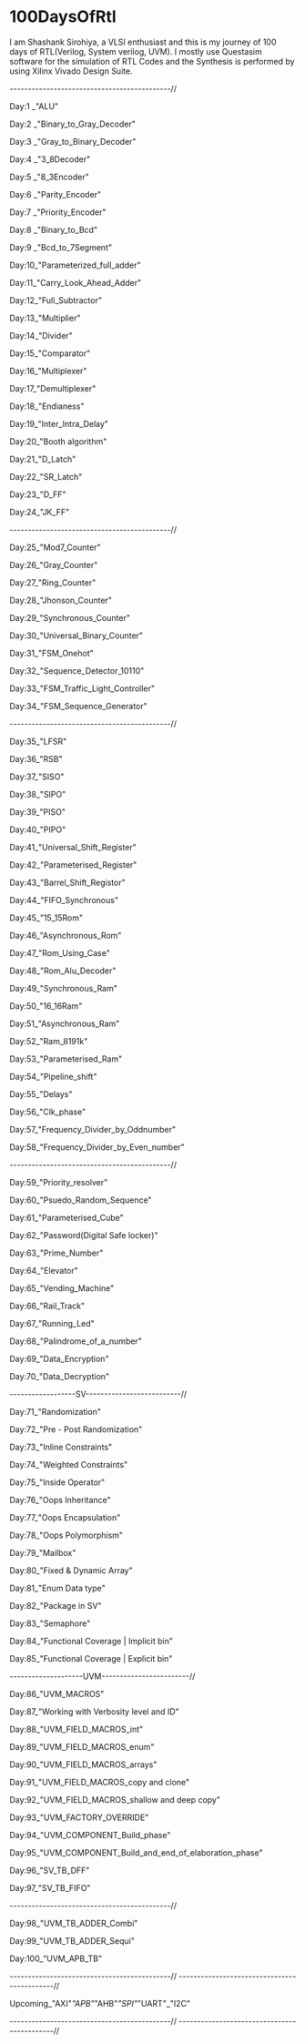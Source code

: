 # 100DaysOfRtl
I am Shashank Sirohiya, a VLSI enthusiast and this is my journey of 100 days of RTL(Verilog, System verilog, UVM). I mostly use Questasim software for the simulation of RTL Codes and the Synthesis is performed by using Xilinx Vivado Design Suite.

--------------------------------------------//
 
Day:1 _"ALU"

Day:2 _"Binary_to_Gray_Decoder"

Day:3 _"Gray_to_Binary_Decoder"

Day:4 _"3_8Decoder"

Day:5 _"8_3Encoder"

Day:6 _"Parity_Encoder"

Day:7 _"Priority_Encoder"

Day:8 _"Binary_to_Bcd"

Day:9 _"Bcd_to_7Segment"

Day:10_"Parameterized_full_adder"

Day:11_"Carry_Look_Ahead_Adder"

Day:12_"Full_Subtractor"

Day:13_"Multiplier"

Day:14_"Divider"

Day:15_"Comparator"

Day:16_"Multiplexer"

Day:17_"Demultiplexer"

Day:18_"Endianess"

Day:19_"Inter_Intra_Delay"

Day:20_"Booth algorithm"

Day:21_"D_Latch"

Day:22_"SR_Latch"

Day:23_"D_FF"

Day:24_"JK_FF"

--------------------------------------------//

Day:25_"Mod7_Counter"

Day:26_"Gray_Counter"

Day:27_"Ring_Counter"

Day:28_"Jhonson_Counter"

Day:29_"Synchronous_Counter"

Day:30_"Universal_Binary_Counter"

Day:31_"FSM_Onehot"

Day:32_"Sequence_Detector_10110"

Day:33_"FSM_Traffic_Light_Controller"

Day:34_"FSM_Sequence_Generator"

--------------------------------------------//

Day:35_"LFSR"

Day:36_"RSB"

Day:37_"SISO"

Day:38_"SIPO"

Day:39_"PISO"

Day:40_"PIPO"

Day:41_"Universal_Shift_Register"

Day:42_"Parameterised_Register"

Day:43_"Barrel_Shift_Registor"

Day:44_"FIFO_Synchronous"

Day:45_"15_15Rom"

Day:46_"Asynchronous_Rom"

Day:47_"Rom_Using_Case"

Day:48_"Rom_Alu_Decoder"

Day:49_"Synchronous_Ram" 

Day:50_"16_16Ram" 

Day:51_"Asynchronous_Ram"

Day:52_"Ram_8191k"

Day:53_"Parameterised_Ram"

Day:54_"Pipeline_shift"

Day:55_"Delays"

Day:56_"Clk_phase"

Day:57_"Frequency_Divider_by_Oddnumber"

Day:58_"Frequency_Divider_by_Even_number"

--------------------------------------------//

Day:59_"Priority_resolver"

Day:60_"Psuedo_Random_Sequence"

Day:61_"Parameterised_Cube"

Day:62_"Password(Digital Safe locker)"

Day:63_"Prime_Number"

Day:64_"Elevator"

Day:65_"Vending_Machine"

Day:66_"Rail_Track"

Day:67_"Running_Led" 

Day:68_"Palindrome_of_a_number"

Day:69_"Data_Encryption"

Day:70_"Data_Decryption"

------------------SV--------------------------//

Day:71_"Randomization"

Day:72_"Pre - Post Randomization"

Day:73_"Inline Constraints"

Day:74_"Weighted Constraints"

Day:75_"Inside Operator"

Day:76_"Oops Inheritance"

Day:77_"Oops Encapsulation"

Day:78_"Oops Polymorphism"

Day:79_"Mailbox"

Day:80_"Fixed & Dynamic Array"

Day:81_"Enum Data type"    

Day:82_"Package in SV" 

Day:83_"Semaphore" 

Day:84_"Functional Coverage | Implicit bin"   

Day:85_"Functional Coverage | Explicit bin" 

--------------------UVM------------------------//

Day:86_"UVM_MACROS"   

Day:87_"Working with Verbosity level and ID" 

Day:88_"UVM_FIELD_MACROS_int" 

Day:89_"UVM_FIELD_MACROS_enum" 

Day:90_"UVM_FIELD_MACROS_arrays" 

Day:91_"UVM_FIELD_MACROS_copy and clone" 

Day:92_"UVM_FIELD_MACROS_shallow and deep copy"

Day:93_"UVM_FACTORY_OVERRIDE"

Day:94_"UVM_COMPONENT_Build_phase"

Day:95_"UVM_COMPONENT_Build_and_end_of_elaboration_phase"

Day:96_"SV_TB_DFF"

Day:97_"SV_TB_FIFO"

--------------------------------------------//

Day:98_"UVM_TB_ADDER_Combi"

Day:99_"UVM_TB_ADDER_Sequi"

Day:100_"UVM_APB_TB"

--------------------------------------------//
--------------------------------------------//

Upcoming_"AXI"_"APB"_"AHB"_"SPI"_"UART"_"I2C"

--------------------------------------------//
--------------------------------------------//
